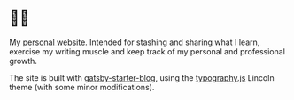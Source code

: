 # 👋🏼

My [personal website](https://tinavanschelt.com). Intended for stashing and sharing what I learn, exercise my writing muscle and keep track of my personal and professional growth.

The site is built with [gatsby-starter-blog](https://github.com/gatsbyjs/gatsby-starter-blog), using the [typography.js](https://kyleamathews.github.io/typography.js/) Lincoln theme (with some minor modifications).
